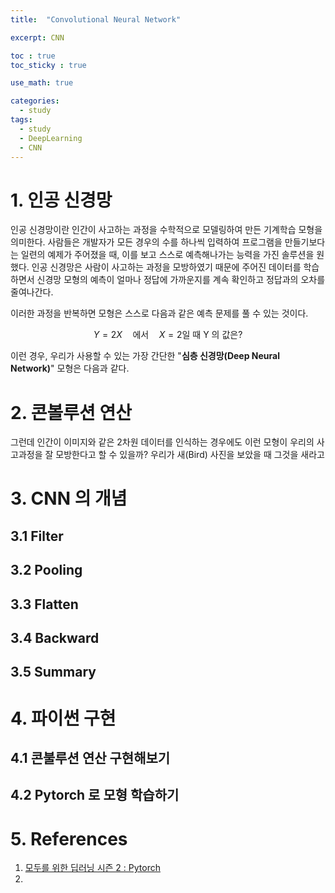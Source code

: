 ```yaml
---
title:  "Convolutional Neural Network"

excerpt: CNN 

toc : true
toc_sticky : true  

use_math: true

categories:
  - study
tags:
  - study
  - DeepLearning
  - CNN
---
```

# 1. 인공 신경망
인공 신경망이란 인간이 사고하는 과정을 수학적으로 모델링하여 
만든 기계학습 모형을 의미한다. 사람들은 개발자가 모든 경우의 수를
하나씩 입력하여 프로그램을 만들기보다는 일련의 예제가 주어졌을 때,
이를 보고 스스로 예측해나가는 능력을 가진 솔루션을 원했다. 
인공 신경망은 사람이 사고하는 과정을 모방하였기 때문에 주어진 데이터를 학습하면서
신경망 모형의 예측이 얼마나 정답에 가까운지를 계속 확인하고 정답과의 오차를 줄여나간다.

이러한 과정을 반복하면 모형은 스스로 다음과 같은 예측 문제를 풀 수 있는 것이다.

$$Y=2X \quad \text{에서} \quad X=2 \text{일 때  Y 의 값은?} $$

이런 경우, 우리가 사용할 수 있는 가장 간단한 "**심층 신경망(Deep Neural Network)**"
모형은 다음과 같다. 

# 2. 콘볼루션 연산
그런데 인간이 이미지와 같은 2차원 데이터를 인식하는 경우에도 이런 모형이
우리의 사고과정을 잘 모방한다고 할 수 있을까? 우리가 새(Bird) 사진을 보았을 때
그것을 새라고 


# 3. CNN 의 개념

## 3.1 Filter

## 3.2 Pooling

## 3.3 Flatten

## 3.4 Backward

## 3.5 Summary

# 4. 파이썬 구현

## 4.1 콘불루션 연산 구현해보기

## 4.2 Pytorch 로 모형 학습하기  

# 5. References

1. [모두를 위한 딥러닝 시즌 2 : Pytorch](https://deeplearningzerotoall.github.io/season2/)
2. 